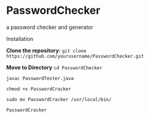 # PasswordChecker
a password checker and generator

Installation

**Clone the repository:**
```git clone https://github.com/yourusername/PasswordChecker.git```

**Move to Directory**
```cd PasswordChecker```

```javac PasswordTester.java```

```chmod +x PasswordCracker```

```sudo mv PasswordCracker /usr/local/bin/```

```PasswordCracker```
